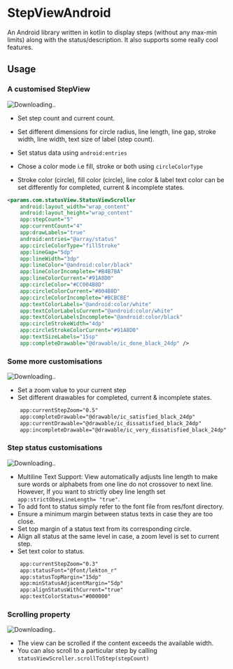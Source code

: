 # StepViewAndroid
An Android library written in kotlin to display steps (without any max-min limits) along with the status/description. It also supports some really cool features.

## Usage

### A customised StepView

![Downloading..](https://github.com/params-ing/StepViewAndroid/blob/dev/screenshots/colors_stepview.png)

* Set step count and current count.

* Set different dimensions for circle radius, line length, line gap, stroke width, line width, text size of label (step count).

* Set status data using ```android:entries```

* Chose a color mode i.e  fill, stroke or both using ```circleColorType```

* Stroke color (circle), fill color (circle), line color & label text color can be set differently for completed, current & incomplete states.

```XML
<params.com.statusView.StatusViewScroller
    android:layout_width="wrap_content"
    android:layout_height="wrap_content"
    app:stepCount="5"
    app:currentCount="4"
    app:drawLabels="true"
    android:entries="@array/status"
    app:circleColorType="fillStroke"
    app:lineGap="5dp"
    app:lineWidth="3dp"
    app:lineColor="@android:color/black"
    app:lineColorIncomplete="#B4B7BA"
    app:lineColorCurrent="#91A8D0"
    app:circleColor="#CC004B8D"
    app:circleColorCurrent="#004B8D"
    app:circleColorIncomplete="#BCBCBE"
    app:textColorLabels="@android:color/white"
    app:textColorLabelsCurrent="@android:color/white"
    app:textColorLabelsIncomplete="@android:color/black"
    app:circleStrokeWidth="4dp"
    app:circleStrokeColorCurrent="#91A8D0"
    app:textSizeLabels="15sp"
    app:completeDrawable="@drawable/ic_done_black_24dp" />
```

### Some more customisations

![Downloading..](https://github.com/params-ing/StepViewAndroid/blob/dev/screenshots/drawable_zoom_stepview.png)

* Set a zoom value to your current step
* Set different drawables for completed, current & incomplete states.

```XML
    app:currentStepZoom="0.5"
    app:completeDrawable="@drawable/ic_satisfied_black_24dp"
    app:currentDrawable="@drawable/ic_dissatisfied_black_24dp"
    app:incompleteDrawable="@drawable/ic_very_dissatisfied_black_24dp"
```

### Step status customisations

![Downloading..](https://github.com/params-ing/StepViewAndroid/blob/dev/screenshots/android_stepview.png)

* Multiline Text Support: View automatically adjusts line length to make sure words or alphabets from one line do not crossover to next line.
  However, If you want to strictly obey line length set ```app:strictObeyLineLength= "true"```.
* To add font to status simply refer to the font file from res/font directory.
* Ensure a minimum margin between status texts in case they are too close.
* Set top margin of a status text from its corresponding circle.
* Align all status at the same level in case, a zoom level is set to current step.
* Set text color to status.

```XML
    app:currentStepZoom="0.3"
    app:statusFont="@font/lekton_r"
    app:statusTopMargin="15dp"
    app:minStatusAdjacentMargin="5dp"
    app:alignStatusWithCurrent="true"
    app:textColorStatus="#000000"
```

### Scrolling property

![Downloading..](https://github.com/params-ing/StepViewAndroid/blob/dev/screenshots/fragment_scroll_stepview.gif)

* The view can be scrolled if the content exceeds the available width.
* You can also scroll to a particular step by calling ```statusViewScroller.scrollToStep(stepCount)```
